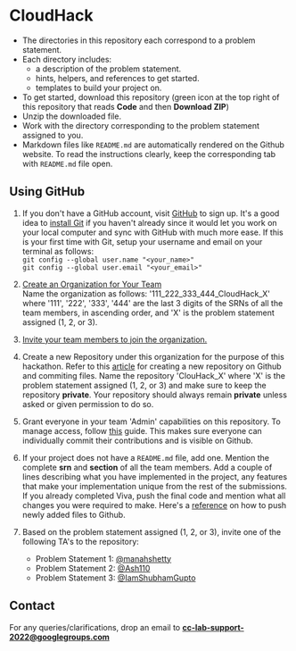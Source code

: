 # CloudHack

- The directories in this repository each correspond to a problem statement.
- Each directory includes: 
   * a description of the problem statement.
   * hints, helpers, and references to get started.
   * templates to build your project on.  
- To get started, download this repository (green icon at the top right of this repository that reads **Code** and then **Download ZIP**) 
- Unzip the downloaded file.
- Work with the directory corresponding to the problem statement assigned to you.
- Markdown files like ```README.md``` are automatically rendered on the Github website. To read the instructions clearly, keep the corresponding tab with ```README.md``` file open.

## Using GitHub

1. If you don't have a GitHub account, visit [GitHub](https://github.com/) to sign up. It's a good idea to [install Git](https://git-scm.com/downloads) if you haven't already since it would let you work on your local computer and sync with GitHub with much more ease. If this is your first time with Git, setup your username and email on your terminal as follows:  
`git config --global user.name "<your_name>"`  
`git config --global user.email "<your_email>"`

2. [Create an Organization for Your Team](https://docs.github.com/en/organizations/collaborating-with-groups-in-organizations/creating-a-new-organization-from-scratch)  
   Name the organization as follows: '111_222_333_444_CloudHack_X' where '111', '222', '333', '444' are the last 3 digits of the SRNs of all the team members, in ascending order, and 'X' is the problem statement assigned (1, 2, or 3).
   
3. [Invite your team members to join the organization.](https://docs.github.com/en/organizations/managing-membership-in-your-organization/inviting-users-to-join-your-organization)
4. Create a new Repository under this organization for the purpose of this hackathon. Refer to this [article](https://www.digitalocean.com/community/tutorials/how-to-push-an-existing-project-to-github) for creating a new repository on Github and commiting files. Name the repository 'ClouHack_X' where 'X' is the problem statement assigned (1, 2, or 3) and make sure to keep the repository **private**. Your repository should always remain **private** unless asked or given permission to do so. 
5. Grant everyone in your team 'Admin' capabilities on this repository. To manage access, follow [this](https://docs.github.com/en/repositories/managing-your-repositorys-settings-and-features/managing-repository-settings/managing-teams-and-people-with-access-to-your-repository) guide. This makes sure everyone can individually commit their contributions and is visible on Github.
6. If your project does not have a ```README.md``` file, add one. Mention the complete **srn** and **section** of all the team members. Add a couple of lines describing what you have implemented in the project, any features that make your implementation unique from the rest of the submissions. If you already completed Viva, push the final code and mention what all changes you were required to make. Here's a [reference](https://docs.gitlab.com/ee/gitlab-basics/add-file.html) on how to push newly added files to Github.
7. Based on the problem statement assigned (1, 2, or 3), invite one of the following TA's to the repository: 
    - Problem Statement 1: [@manahshetty](https://github.com/manahshetty)
    - Problem Statement 2: [@Ash110](https://github.com/Ash110)
    - Problem Statement 3: [@IamShubhamGupto](https://github.com/IamShubhamGupto)

## Contact
For any queries/clarifications, drop an email to **cc-lab-support-2022@googlegroups.com**
